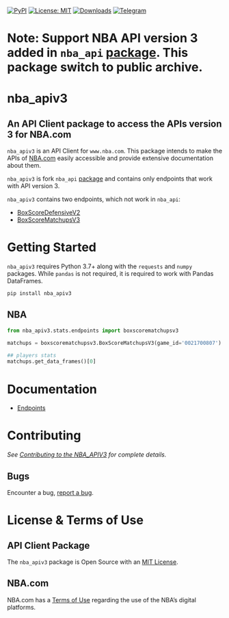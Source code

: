 [![PyPI](https://img.shields.io/pypi/v/nba_apiv3)](https://pypi.python.org/pypi/nba_apiv3)
[![License: MIT](https://img.shields.io/badge/License-MIT-yellow.svg)](https://github.com/shufinskiy/nba_apiv3/blob/master/LICENSE)
[![Downloads](https://static.pepy.tech/badge/nba_apiv3)](https://pepy.tech/project/nba_apiv3)
[![Telegram](https://img.shields.io/badge/telegram-write%20me-blue.svg)](https://t.me/brains14482)

# Note: Support NBA API version 3 added in `nba_api` [package](https://github.com/swar/nba_api). This package switch to public archive.

# nba_apiv3

## An API Client package to access the APIs version 3 for NBA.com

`nba_apiv3` is an API Client for `www.nba.com`. This package intends to make the APIs of [NBA.com](https://www.nba.com/) easily accessible and provide extensive documentation about them.

`nba_apiv3` is fork `nba_api` [package](https://github.com/swar/nba_api) and contains only endpoints that work with API version 3.

`nba_apiv3` contains two endpoints, which not work in `nba_api`:
  - [BoxScoreDefensiveV2](https://github.com/shufinskiy/nba_apiv3/blob/master/docs/nba_api/stats/endpoints/boxscoredefensivev2.md)
  - [BoxScoreMatchupsV3](https://github.com/shufinskiy/nba_apiv3/blob/master/docs/nba_api/stats/endpoints/boxscorematchupsv3.md)

# Getting Started

`nba_apiv3` requires Python 3.7+ along with the `requests` and `numpy` packages. While `pandas` is not required, it is required to work with Pandas DataFrames.

```bash
pip install nba_apiv3
```

## NBA 

```python
from nba_apiv3.stats.endpoints import boxscorematchupsv3

matchups = boxscorematchupsv3.BoxScoreMatchupsV3(game_id='0021700807')

## players stats
matchups.get_data_frames()[0]
```


# Documentation

- [Endpoints](/docs/nba_api/stats/endpoints)

# Contributing

*See [Contributing to the NBA_APIV3](https://github.com/shufinskiy/nba_apiv3/blob/master/CONTRIBUTING.md) for complete details.*

## Bugs

Encounter a bug, [report a bug](https://github.com/shufinskiy/nba_apiv3/issues).

# License & Terms of Use

## API Client Package

The `nba_apiv3` package is Open Source with an [MIT License](https://github.com/shufinskiy/nba_apiv3/blob/master/LICENSE).

## NBA.com

NBA.com has a [Terms of Use](https://www.nba.com/termsofuse) regarding the use of the NBA’s digital platforms.
